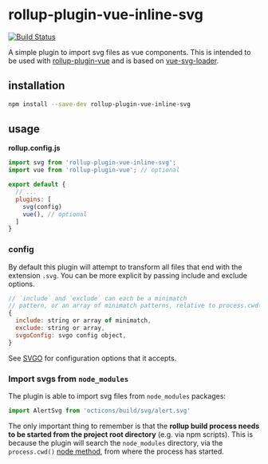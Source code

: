# rollup-plugin-vue-inline-svg
[![Build Status](https://travis-ci.org/e-e-e/rollup-plugin-vue-inline-svg.svg?branch=master)](https://travis-ci.org/e-e-e/rollup-plugin-vue-inline-svg)

A simple plugin to import svg files as vue components. This is intended to be used with [rollup-plugin-vue](https://www.npmjs.com/package/rollup-plugin-vue) and is based on [vue-svg-loader](https://www.npmjs.com/package/vue-svg-loader).

## installation

```sh
npm install --save-dev rollup-plugin-vue-inline-svg
```

## usage

**rollup.config.js**
```js
import svg from 'rollup-plugin-vue-inline-svg';
import vue from 'rollup-plugin-vue'; // optional

export default {
  // ...
  plugins: [
    svg(config)
    vue(), // optional
  ]
}
```

### config

By default this plugin will attempt to transform all files that end with the extension `.svg`.
You can be more explicit by passing include and exclude options.

```js
// `include` and `exclude` can each be a minimatch
// pattern, or an array of minimatch patterns, relative to process.cwd()
{
  include: string or array of minimatch,
  exclude: string or array,
  svgoConfig: svgo config object,
}
```

See [SVGO](https://github.com/svg/svgo) for configuration options that it accepts.

### Import svgs from `node_modules`

The plugin is able to import svg files from `node_modules` packages:

```js
import AlertSvg from 'octicons/build/svg/alert.svg'
```

The only important thing to remember is that the **rollup build process needs to be started from the project root directory** (e.g. via npm scripts). This is because the plugin will search the `node_modules` directory, via the `process.cwd()` [node method](https://nodejs.org/api/process.html#process_process_cwd), from where the process has started.
